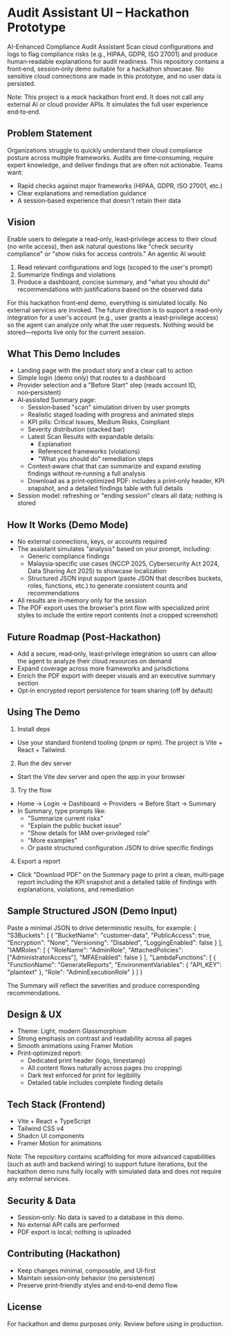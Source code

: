 # Audit Assistant UI – Hackathon Prototype

AI-Enhanced Compliance Audit Assistant
Scan cloud configurations and logs to flag compliance risks (e.g., HIPAA, GDPR, ISO 27001) and produce human‑readable explanations for audit readiness. This repository contains a front‑end, session‑only demo suitable for a hackathon showcase. No sensitive cloud connections are made in this prototype, and no user data is persisted.

Note: This project is a mock hackathon front end. It does not call any external AI or cloud provider APIs. It simulates the full user experience end‑to‑end.

## Problem Statement

Organizations struggle to quickly understand their cloud compliance posture across multiple frameworks. Audits are time‑consuming, require expert knowledge, and deliver findings that are often not actionable. Teams want:
- Rapid checks against major frameworks (HIPAA, GDPR, ISO 27001, etc.)
- Clear explanations and remediation guidance
- A session‑based experience that doesn't retain their data

## Vision

Enable users to delegate a read‑only, least‑privilege access to their cloud (no write access), then ask natural questions like "check security compliance" or "show risks for access controls." An agentic AI would:
1) Read relevant configurations and logs (scoped to the user's prompt)
2) Summarize findings and violations
3) Produce a dashboard, concise summary, and "what you should do" recommendations with justifications based on the observed data

For this hackathon front‑end demo, everything is simulated locally. No external services are invoked. The future direction is to support a read‑only integration for a user's account (e.g., user grants a least‑privilege access) so the agent can analyze only what the user requests. Nothing would be stored—reports live only for the current session.

## What This Demo Includes

- Landing page with the product story and a clear call to action
- Simple login (demo only) that routes to a dashboard
- Provider selection and a "Before Start" step (reads account ID, non‑persistent)
- AI‑assisted Summary page:
  - Session‑based "scan" simulation driven by user prompts
  - Realistic staged loading with progress and animated steps
  - KPI pills: Critical Issues, Medium Risks, Compliant
  - Severity distribution (stacked bar)
  - Latest Scan Results with expandable details:
    - Explanation
    - Referenced frameworks (violations)
    - "What you should do" remediation steps
  - Context‑aware chat that can summarize and expand existing findings without re‑running a full analysis
  - Download as a print‑optimized PDF: includes a print‑only header, KPI snapshot, and a detailed findings table with full details
- Session model: refreshing or "ending session" clears all data; nothing is stored

## How It Works (Demo Mode)

- No external connections, keys, or accounts required
- The assistant simulates "analysis" based on your prompt, including:
  - Generic compliance findings
  - Malaysia‑specific use cases (NCCP 2025, Cybersecurity Act 2024, Data Sharing Act 2025) to showcase localization
  - Structured JSON input support (paste JSON that describes buckets, roles, functions, etc.) to generate consistent counts and recommendations
- All results are in‑memory only for the session
- The PDF export uses the browser's print flow with specialized print styles to include the entire report contents (not a cropped screenshot)

## Future Roadmap (Post‑Hackathon)

- Add a secure, read‑only, least‑privilege integration so users can allow the agent to analyze their cloud resources on demand
- Expand coverage across more frameworks and jurisdictions
- Enrich the PDF export with deeper visuals and an executive summary section
- Opt‑in encrypted report persistence for team sharing (off by default)

## Using The Demo

1) Install deps
- Use your standard frontend tooling (pnpm or npm). The project is Vite + React + Tailwind.  

2) Run the dev server
- Start the Vite dev server and open the app in your browser

3) Try the flow
- Home → Login → Dashboard → Providers → Before Start → Summary
- In Summary, type prompts like:
  - "Summarize current risks"
  - "Explain the public bucket issue"
  - "Show details for IAM over‑privileged role"
  - "More examples"
  - Or paste structured configuration JSON to drive specific findings

4) Export a report
- Click "Download PDF" on the Summary page to print a clean, multi‑page report including the KPI snapshot and a detailed table of findings with explanations, violations, and remediation

## Sample Structured JSON (Demo Input)

Paste a minimal JSON to drive deterministic results, for example:
{
  "S3Buckets": [
    { "BucketName": "customer-data", "PublicAccess": true, "Encryption": "None", "Versioning": "Disabled", "LoggingEnabled": false }
  ],
  "IAMRoles": [
    { "RoleName": "AdminRole", "AttachedPolicies": ["AdministratorAccess"], "MFAEnabled": false }
  ],
  "LambdaFunctions": [
    { "FunctionName": "GenerateReports", "EnvironmentVariables": { "API_KEY": "plaintext" }, "Role": "AdminExecutionRole" }
  ]
}

The Summary will reflect the severities and produce corresponding recommendations.

## Design & UX

- Theme: Light, modern Glassmorphism
- Strong emphasis on contrast and readability across all pages
- Smooth animations using Framer Motion
- Print‑optimized report:
  - Dedicated print header (logo, timestamp)
  - All content flows naturally across pages (no cropping)
  - Dark text enforced for print for legibility
  - Detailed table includes complete finding details

## Tech Stack (Frontend)

- Vite + React + TypeScript
- Tailwind CSS v4
- Shadcn UI components
- Framer Motion for animations

Note: The repository contains scaffolding for more advanced capabilities (such as auth and backend wiring) to support future iterations, but the hackathon demo runs fully locally with simulated data and does not require any external services.

## Security & Data

- Session‑only: No data is saved to a database in this demo.
- No external API calls are performed
- PDF export is local; nothing is uploaded

## Contributing (Hackathon)

- Keep changes minimal, composable, and UI‑first
- Maintain session‑only behavior (no persistence)
- Preserve print‑friendly styles and end‑to‑end demo flow

## License

For hackathon and demo purposes only. Review before using in production.
